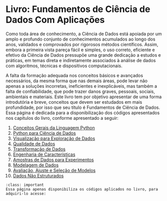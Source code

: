 # Livro: Fundamentos de Ciência de Dados Com Aplicações

Como toda área de conhecimento, a Ciência de Dados está apoiada por um amplo e profundo conjunto de conhecimentos acumulados ao longo dos anos, validados e comprovados por rigorosos métodos científicos. Assim, embora a primeira vista pareça fácil e simples, o uso correto, eficiente
e efetivo da Ciência de Dados pressupõe uma grande dedicação a estudos e práticas, em temas direta e indiretamente associados à análise de dados com algoritmos, técnicas e dispositivos computacionais. 

A falta da formação adequada nos conceitos básicos e avançados necessários, da mesma forma que nas demais áreas, pode levar não apenas a soluções incorretas, ineficientes e inexplicáveis, mas também a falta de confiabilidade, que pode trazer danos graves, pessoais, sociais, ambientais e materiais.
Este livro tem por objetivo apresentar de uma forma introdutória e breve, conceitos que devem ser estudados em mais profundidade, por isso que seu título é Fundamentos de Ciência de Dados. Essa página é dedicada para a disponibilização dos códigos apresentados nos capítulos do livro, conforme apresentado a seguir:

1. [Conceitos Gerais da Linguagem Python](cp1.md)
2. [Python para Ciência de Dados](cp2.md)
3. [Visualização para Exploração de Dados](cp3.md)
4. [Qualidade de Dados](cp4.md)
5. [Transformação de Dados](cp5.md)
6. [Engenharia de Características](cp6.md)
7. [Amostras de Dados para Experimentos](cp7.md)
8. [Modelagem de Dados](cp8.md)
9. [Avaliação, Ajuste e Seleção de Modelos](cp9.md)
10. [Dados Não Estruturados](cp10.md)

```{admonition} Importante
:class: important
Essa página apenas disponibiliza os códigos aplicados no livro, para adquiri-lo acesse: 
```